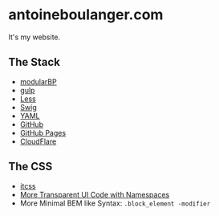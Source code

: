 # antoineboulanger.com
It's my website.

## The Stack
- [modularBP](https://github.com/modularorg/modularbp)
- [gulp](http://gulpjs.com/)
- [Less](http://lesscss.org/)
- [Swig](http://node-swig.github.io/swig-templates/)
- [YAML](http://yaml.org/)
- [GitHub](https://github.com/)
- [GitHub Pages](https://pages.github.com/)
- [CloudFlare](https://www.cloudflare.com/)

## The CSS
- [itcss](http://itcss.io/)
- [More Transparent UI Code with Namespaces](http://csswizardry.com/2015/03/more-transparent-ui-code-with-namespaces/)
- More Minimal BEM like Syntax: `.block_element -modifier`
